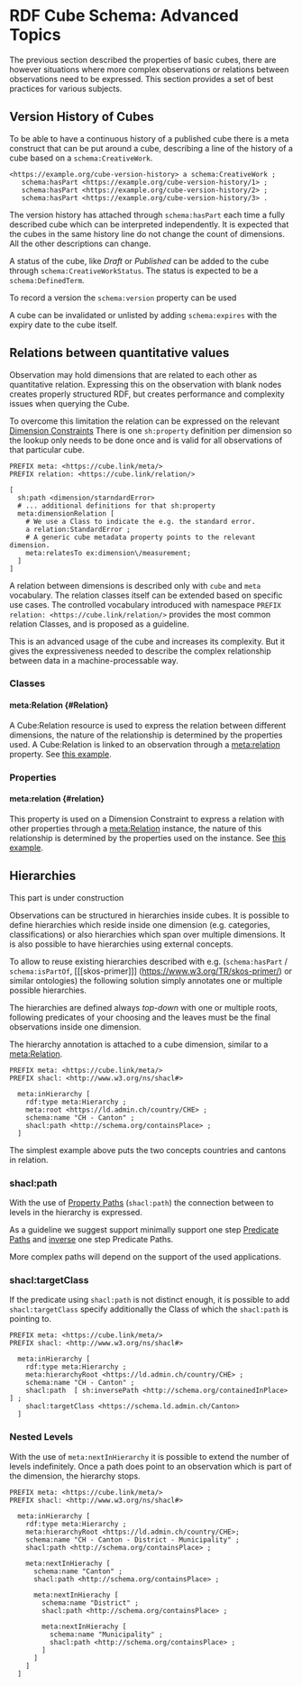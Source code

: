 # RDF Cube Schema: Advanced Topics

The previous section described the properties of basic cubes, there are however situations where more complex observations or relations between observations need to be expressed. This section provides a set of best practices for various subjects.

## Version History of Cubes

To be able to have a continuous history of a published cube there is a meta construct that can be put around a cube, describing a line of the history of a cube based on a `schema:CreativeWork`.

<aside class='example'>

```turtle
<https://example.org/cube-version-history> a schema:CreativeWork ;
   schema:hasPart <https://example.org/cube-version-history/1> ;
   schema:hasPart <https://example.org/cube-version-history/2> ;   
   schema:hasPart <https://example.org/cube-version-history/3> .
```

</aside>

The version history has attached through `schema:hasPart` each time a fully described cube which can be interpreted independently. It is expected that the cubes in the same history line do not change the count of dimensions. All the other descriptions can change.

A status of the cube, like *Draft* or *Published* can be added to the cube through `schema:CreativeWorkStatus`. The status is expected to be a `schema:DefinedTerm`.

To record a version the `schema:version` property can be used

A cube can be invalidated or unlisted by adding `schema:expires` with the expiry date to the cube itself.



## Relations between quantitative values


Observation may hold dimensions that are related to each other as quantitative relation. Expressing this on the observation with blank nodes creates properly structured RDF, but creates performance and complexity issues when querying the Cube.


To overcome this limitation the relation can be expressed on the relevant [Dimension Constraints](#dimensionconstraints)
There is one `sh:property` definition per dimension so the lookup only needs to be done once and is valid for all observations of that particular cube.

<aside class='example' id='relexample' title='Expressing the relation'>

```turtle
PREFIX meta: <https://cube.link/meta/>
PREFIX relation: <https://cube.link/relation/>
   
[ 
  sh:path <dimension/starndardError>
  # ... additional definitions for that sh:property
  meta:dimensionRelation [ 
    # We use a Class to indicate the e.g. the standard error.
    a relation:StandardError ;
    # A generic cube metadata property points to the relevant dimension.
    meta:relatesTo ex:dimension\/measurement;
  ]
]
```
</aside>
   
A relation between dimensions is described only with `cube` and `meta` vocabulary. The relation classes itself can be extended based on specific use cases. 
The controlled vocabulary introduced with namespace `PREFIX relation: <https://cube.link/relation/>` provides the most common relation Classes, and is proposed as a guideline.

This is an advanced usage of the cube and increases its complexity. But it gives the expressiveness needed to describe the complex relationship between data in a machine-processable way. 

### Classes

#### meta:Relation {#Relation}

A Cube:Relation resource is used to express the relation between different dimensions, the nature of the relationship is determined by the properties used. A Cube:Relation is linked to an observation through a [meta:relation](#relation) property. 
See [this example](#relexample).

### Properties

#### meta:relation {#relation}

This property is used on a Dimension Constraint to express a relation with other properties through a [meta:Relation](#Relation) instance, the nature of this relationship is determined by the properties used on the instance. 
See [this example](#relexample).










## Hierarchies

<aside class='note'>
This part is under construction
</aside>

Observations can be structured in hierarchies inside cubes. It is possible to define hierarchies which reside inside one dimension (e.g. categories, classifications) or also hierarchies which span over multiple dimensions. It is also possible to have hierarchies using external concepts.

To allow to reuse existing hierarchies described with e.g. (`schema:hasPart` / `schema:isPartOf`, [[[skos-primer]]] (https://www.w3.org/TR/skos-primer/) or similar ontologies) the following solution simply annotates one or multiple possible hierarchies. 

The hierarchies are defined always *top-down* with one or multiple roots, following predicates of your choosing and the leaves must be the final observations inside one dimension.

The hierarchy annotation is attached to a cube dimension, similar to a [meta:Relation](meta#Relation).

<aside class='example'>

```turtle
PREFIX meta: <https://cube.link/meta/>
PREFIX shacl: <http://www.w3.org/ns/shacl#>

  meta:inHierarchy [
    rdf:type meta:Hierarchy ;
    meta:root <https://ld.admin.ch/country/CHE> ;
    schema:name "CH - Canton" ;
    shacl:path <http://schema.org/containsPlace> ;
  ]
```
</aside>

The simplest example above puts the two concepts countries and cantons in relation.

### shacl:path
With the use of [Property Paths](https://www.w3.org/TR/shacl/#property-paths) (`shacl:path`) the connection between to levels in the hierarchy is expressed.

As a guideline we suggest support minimally support one step [Predicate Paths](https://www.w3.org/TR/shacl/#property-path-predicate) and [inverse](https://www.w3.org/TR/shacl/#property-path-inverse) one step Predicate Paths.

More complex paths will depend on the support of the used applications.

### shacl:targetClass
If the predicate using `shacl:path` is not distinct enough, it is possible to add `shacl:targetClass` specify additionally the Class of which the `shacl:path` is pointing to.

<aside class='example'>

```turtle
PREFIX meta: <https://cube.link/meta/>
PREFIX shacl: <http://www.w3.org/ns/shacl#>

  meta:inHierarchy [
    rdf:type meta:Hierarchy ;
    meta:hierarchyRoot <https://ld.admin.ch/country/CHE> ;
    schema:name "CH - Canton" ;
    shacl:path  [ sh:inversePath <http://schema.org/containedInPlace> ] ;
    shacl:targetClass <https://schema.ld.admin.ch/Canton>
  ]
```

</aside>

### Nested Levels

With the use of `meta:nextInHierarchy` it is possible to extend the number of levels indefinitely. Once a path does point to an observation which is part of the dimension, the hierarchy stops.

<aside class='example'>

```turtle
PREFIX meta: <https://cube.link/meta/>
PREFIX shacl: <http://www.w3.org/ns/shacl#>

  meta:inHierarchy [
    rdf:type meta:Hierarchy ;
    meta:hierarchyRoot <https://ld.admin.ch/country/CHE>;
    schema:name "CH - Canton - District - Municipality" ;
    shacl:path <http://schema.org/containsPlace> ;

    meta:nextInHierachy [
      schema:name "Canton" ;
      shacl:path <http://schema.org/containsPlace> ;

      meta:nextInHierachy [
        schema:name "District" ;
        shacl:path <http://schema.org/containsPlace> ;

        meta:nextInHierachy [
          schema:name "Municipality" ;
          shacl:path <http://schema.org/containsPlace> ;
        ]
      ]
    ]
  ] 

```
</aside>




